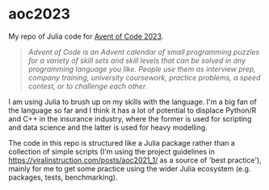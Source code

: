 # aoc2023

My repo of Julia code for [Avent of Code 2023](https://adventofcode.com/2023/).

>*Advent of Code is an Advent calendar of small programming puzzles for a variety of skill sets and skill levels that can be solved in any programming language you like. People use them as interview prep, company training, university coursework, practice problems, a speed contest, or to challenge each other.*

I am using Julia to brush up on my skills with the language. I'm a big fan of the language so far and I think it has a lot of potential to displace Python/R and C++ in the insurance industry, where the former is used for scripting and data science and the latter is used for heavy modelling.

The code in this repo is structured like a Julia package rather than a collection of simple scripts (I'm using the project guidelines in https://viralinstruction.com/posts/aoc2021_1/ as a source of 'best practice'), mainly for me to get some practice using the wider Julia ecosystem (e.g. packages, tests, benchmarking).
